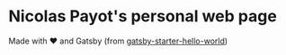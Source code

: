 # Nicolas Payot's personal web page

Made with ❤️ and Gatsby (from [gatsby-starter-hello-world](https://github.com/gatsbyjs/gatsby-starter-hello-world))
